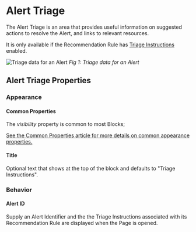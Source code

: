 # Alert Triage

The Alert Triage is an area that provides useful information on suggested actions to resolve the Alert, and links to relevant resources.

It is only available if the Recommendation Rule has [Triage Instructions](../../concepts/recommendation/rule.md#triage-instructions) enabled.

![Triage data for an Alert](images/alert-triage.png)
*Fig 1: Triage data for an Alert*

## Alert Triage Properties

### Appearance

#### Common Properties

The _visibility_ property is common to most Blocks;

[See the Common Properties article for more details on common appearance properties.](../common-properties.md#appearance)

#### Title

Optional text that shows at the top of the block and defaults to "Triage Instructions".

### Behavior

#### Alert ID

Supply an Alert Identifier and the the Triage Instructions associated with its Recommendation Rule are displayed when the Page is opened.



